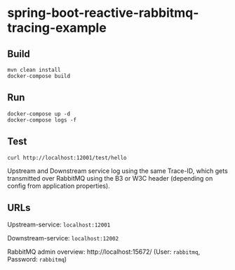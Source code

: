 # spring-boot-reactive-rabbitmq-tracing-example

## Build

```shell
mvn clean install
docker-compose build
```

## Run

```shell
docker-compose up -d
docker-compose logs -f
```

## Test

```shell
curl http://localhost:12001/test/hello
```

Upstream and Downstream service log using the same Trace-ID, which gets transmitted over RabbitMQ using the B3 or W3C header (depending on config from application properties).

## URLs

Upstream-service: `localhost:12001`

Downstream-service: `localhost:12002`

RabbitMQ admin overview: http://localhost:15672/ (User: `rabbitmq`, Password: `rabbitmq`)
